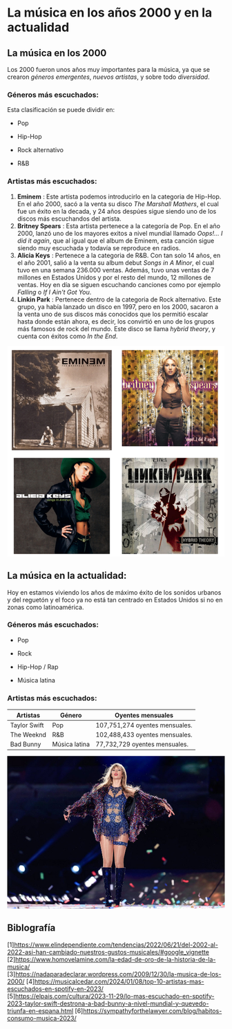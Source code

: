 # La música en los años 2000 y en la actualidad
## La música en los 2000
Los 2000 fueron unos años muy importantes para la música, ya que se crearon *géneros emergentes*, *nuevos artistas*, y sobre todo *diversidad*.
### Géneros más escuchados:
Esta clasificación se puede dividir en:
- Pop
* Hip-Hop
+ Rock alternativo
- R&B
### Artistas más escuchados:
1. **Eminem** : Este artista podemos introducirlo en la categoria de Hip-Hop.
En el año 2000, sacó a la venta su disco *The Marshall Mathers*, el cual fue un éxito
en la decada, y 24 años despúes sigue siendo uno de los discos más escuchandos del artista. 
2. **Britney Spears** : Esta artista pertenece a la categoría de Pop.
En el año 2000, lanzó uno de los mayores exitos a nivel mundial llamado *Oops!... I did it again*, que al igual que el album de Eminem, 
esta canción sigue siendo muy escuchada y todavía se reproduce en radios.
3. **Alicia Keys** : Pertenece a la categoria de R&B.
Con tan solo 14 años, en el año 2001, salió a la venta su album debut *Songs in A Minor*, el cual tuvo en una semana 236.000 ventas.
Además, tuvo unas ventas de 7 millones en Estados Unidos y por el resto del mundo, 12 millones de ventas.
Hoy en día se siguen escuchando canciones como por ejemplo *Falling* o *If I Ain't Got You*.
4. **Linkin Park** : Pertenece dentro de la categoria de Rock alternativo.
Este grupo, ya había lanzado un disco en 1997, pero en los 2000, sacaron a la venta uno de sus discos más conocidos que los permitió escalar hasta donde están 
ahora, es decir, los convirtió en uno de los grupos más famosos de rock del mundo.
Este disco se llama *hybrid theory*, y cuenta con éxitos como *In the End*.

![foto artistas más escuchados](https://github.com/ainaramc/mencorain/blob/main/Captura%20de%20pantalla%202024-10-07%20134719.png)


## La música en la actualidad:
Hoy en estamos viviendo los años de máximo éxito de los sonidos urbanos y del reguetón y el foco ya no está tan centrado en Estados Unidos si no en zonas
como latinoamérica.
### Géneros más escuchados:
- Pop
* Rock
+ Hip-Hop / Rap
- Música latina
### Artistas más escuchados:

|       Artistas      |          Género                |      Oyentes mensuales        |
|----------|-------------------------------------------|-------------------------------|
|Taylor Swift         |           Pop                  | 107,751,274 oyentes mensuales.|
|The Weeknd           |          R&B                  | 102,488,433 oyentes mensuales.|
|Bad Bunny           |     Música latina              |  77,732,729 oyentes mensuales.| 

![foto artista más escuchada](https://github.com/ainaramc/mencorain/blob/main/PSX_20240109_214249.jpg)


## Biblografía
[1]https://www.elindependiente.com/tendencias/2022/06/21/del-2002-al-2022-asi-han-cambiado-nuestros-gustos-musicales/#google_vignette           
[2]https://www.homovelamine.com/la-edad-de-oro-de-la-historia-de-la-musica/               
[3]https://nadaparadeclarar.wordpress.com/2009/12/30/la-musica-de-los-2000/
[4]https://musicalcedar.com/2024/01/08/top-10-artistas-mas-escuchados-en-spotify-en-2023/        
[5]https://elpais.com/cultura/2023-11-29/lo-mas-escuchado-en-spotify-2023-taylor-swift-destrona-a-bad-bunny-a-nivel-mundial-y-quevedo-triunfa-en-espana.html
[6]https://sympathyforthelawyer.com/blog/habitos-consumo-musica-2023/